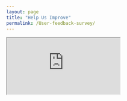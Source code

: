 ```yaml
---
layout: page
title: "Help Us Improve"
permalink: /User-feedback-survey/
---
```


<iframe src="https://docs.google.com/forms/d/e/1FAIpQLSc89UZV9ghgWuaKlfHL_zgEu-t0Nr-zLdx0_r7EZo_QxNtYGw/viewform?usp=header"

        width="100%" 
        height="800px" 
        frameborder="0" 
        marginheight="0" 
        marginwidth="0">
    Loading…
</iframe>
